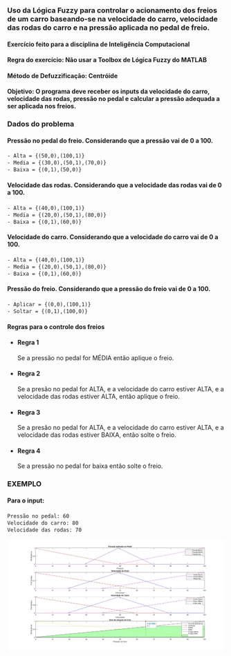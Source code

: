 ### Uso da Lógica Fuzzy para controlar o acionamento dos freios de um carro baseando-se na velocidade do carro, velocidade das rodas do carro e na pressão aplicada no pedal de freio.


#### Exercício feito para a disciplina de Inteligência Computacional
#### Regra do exercício: Não usar a Toolbox de Lógica Fuzzy do MATLAB
#### Método de Defuzzificação: Centróide
#### Objetivo: O programa deve receber os inputs da velocidade do carro,   velocidade das rodas, pressão no pedal e calcular a pressão adequada a ser aplicada nos freios.

###  Dados do problema

#### Pressão no pedal do freio. Considerando que a pressão vai de 0 a 100.
```
- Alta = {(50,0),(100,1)}
- Media = {(30,0),(50,1),(70,0)}
- Baixa = {(0,1),(50,0)}
```

#### Velocidade das rodas. Considerando que a velocidade das rodas vai de 0 a 100.
```
- Alta = {(40,0),(100,1)}
- Media = {(20,0),(50,1),(80,0)}
- Baixa = {(0,1),(60,0)}
```

#### Velocidade do carro. Considerando que a velocidade do carro vai de 0 a 100.
```
- Alta = {(40,0),(100,1)}
- Media = {(20,0),(50,1),(80,0)}
- Baixa = {(0,1),(60,0)}
```

#### Pressão do freio. Considerando que a pressão do freio vai de 0 a 100.

```
- Aplicar = {(0,0),(100,1)}
- Soltar = {(0,1),(100,0)}
```

#### Regras para o controle dos freios

- #### Regra 1
    Se a pressão no pedal for MÉDIA então aplique o freio.
- #### Regra 2
    Se a presão no pedal for ALTA, e a velocidade do carro estiver ALTA, e a velocidade das rodas estiver ALTA, então aplique o freio.
- #### Regra 3
    Se a presão no pedal for ALTA, e a velocidade do carro estiver ALTA, e a velocidade das rodas estiver BAIXA, então solte o freio.
- #### Regra 4
    Se a pressão no pedal for baixa então solte o freio.

### EXEMPLO

#### Para o input:
```
Pressão no pedal: 60
Velocidade do carro: 80
Velocidade das rodas: 70
```
![](imagens/ex.jpg "Result")


